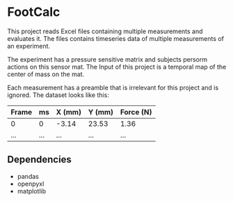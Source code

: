 # FootCalc

This project reads Excel files containing multiple measurements and evaluates it.
The files contains timeseries data of multiple measurements of an experiment.

The experiment has a pressure sensitive matrix and subjects persorm actions on this sensor mat.
The Input of this project is a temporal map of the center of mass on the mat.

Each measurement has a preamble that is irrelevant for this project and is ignored. The dataset looks like this:

| Frame | ms  | X (mm) | Y (mm) | Force (N) |
|-------|-----|--------|--------|-----------|
| 0     | 0   | -3.14  | 23.53  | 1.36      |
| ...   | ... | ...    | ...    | ...       |

## Dependencies

* pandas
* openpyxl
* matplotlib
